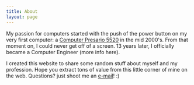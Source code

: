 ```yaml
---
title: About
layout: page
---
```

<!-- ![Profile Image]({{ site.url }}/{{ site.picture }}) -->

My passion for computers started with the push of the power button on my very first computer: a <a href="http://3.bp.blogspot.com/-gfungXsreQ4/U-sodWDqTTI/AAAAAAAAAcE/LoJ5ssXT8Yc/s1600/p0.jpg" target="_blank">Computer Presario 5520</a> in the mid 2000's. From that moment on, I could never get off of a screen. 13 years later, I officially became a Computer Engineer (more info here).

I created this website to share some random stuff about myself and my profession. Hope you extract tons of value from this little corner of mine on the web. Questions? just shoot me an <a href="mailto:thiago@toribeiro.com" target="_blank">e-mail</a>! :) 